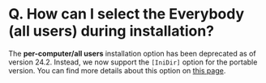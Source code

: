 # Q. How can I select the Everybody (all users) during installation?

The **per-computer/all users** installation option has been deprecated as of version 24.2. Instead, we now support the `[IniDir]` option for the portable version. You can find more details about this option on [this page](). 
